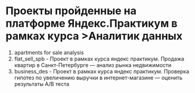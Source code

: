 # Проекты пройденные на платформе Яндекс.Практикум в рамках курса >Аналитик данных
1. apartments for sale analysis
2. flat_sell_spb - Проект в рамках курса яндекс практикум. Продажа квартир в Санкт-Петербурге — анализ рынка недвижимости
3. business_des - Проект в рамках курса яндекс практикум. Проверка гипотез по увеличению выручки в интернет-магазине —
оценить результаты A/B теста
